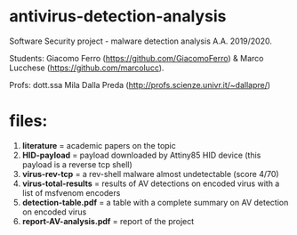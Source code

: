 # antivirus-detection-analysis

Software Security project - malware detection analysis A.A. 2019/2020. 

Students:
Giacomo Ferro (https://github.com/GiacomoFerro) & Marco Lucchese (https://github.com/marcolucc).

Profs: dott.ssa Mila Dalla Preda (http://profs.scienze.univr.it/~dallapre/)

# files:
1) **literature** = academic papers on the topic
2) **HID-payload** = payload downloaded by Attiny85 HID device (this payload is a reverse tcp shell)
3) **virus-rev-tcp** = a rev-shell malware almost undetectable (score 4/70)
4) **virus-total-results** = results of AV detections on encoded virus with a list of msfvenom encoders
5) **detection-table.pdf** = a table with a complete summary on AV detection on encoded virus
6) **report-AV-analysis.pdf** = report of the project
